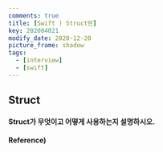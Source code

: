 ```yaml
---
comments: true
title: [Swift ) Struct란]
key: 202004021
modify_date: 2020-12-20
picture_frame: shadow
tags:
  - [interview]
  - [swift]
---
```

 
## Struct

#### Struct가 무엇이고 어떻게 사용하는지 설명하시오.

#### Reference)
